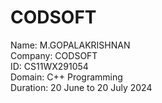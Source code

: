 # CODSOFT


Name: M.GOPALAKRISHNAN       
Company: CODSOFT          
ID: CS11WX291054         
Domain: C++ Programming        
Duration: 20 June to 20 July 2024

